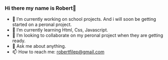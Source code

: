 ### Hi there my name is Robert👋

- 🔭 I’m currently working on school projects. And i will soon be getting started on a peronal project.
- 🌱 I’m currently learning Html, Css, Javascript. 
- 👯 I’m looking to collaborate on my peronal project when they are getting ready. 
- 💬 Ask me about anything. 
- 📫 How to reach me: robertfilep@gmail.com

